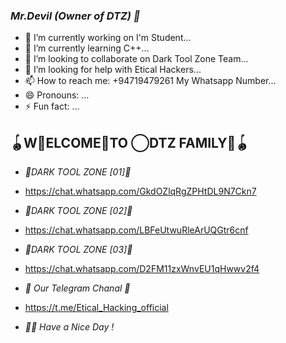 ### *_Mr.Devil (Owner of DTZ) 👋_*



- 🔭 I’m currently working on I'm Student... 
- 🌱 I’m currently learning C++...
- 👯 I’m looking to collaborate on Dark Tool Zone Team... 
- 🤔 I’m looking for help with Etical Hackers... 
- 📫 How to reach me: +94719479261 My Whatsapp Number...
- 😄 Pronouns: ...
- ⚡ Fun fact: ...

## 🪀W⃢ELCOME⃤TO ⃝DTZ FAMILY⃢🪀


- _📍DARK TOOL ZONE [01]📍_

- https://chat.whatsapp.com/GkdOZlqRgZPHtDL9N7Ckn7

- _📍DARK TOOL ZONE [02]📍_

- https://chat.whatsapp.com/LBFeUtwuRleArUQGtr6cnf

- _📍DARK TOOL ZONE [03]📍_

- https://chat.whatsapp.com/D2FM11zxWnvEU1qHwwv2f4

- _🐉 Our Telegram Chanal 🐉_

- https://t.me/Etical_Hacking_official

- _🙋‍♂️ Have a Nice Day !_
